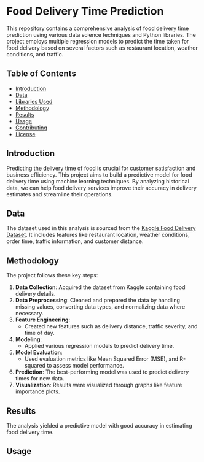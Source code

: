 # Food Delivery Time Prediction

This repository contains a comprehensive analysis of food delivery time prediction using various data science techniques and Python libraries. The project employs multiple regression models to predict the time taken for food delivery based on several factors such as restaurant location, weather conditions, and traffic.

## Table of Contents
- [Introduction](#introduction)
- [Data](#data)
- [Libraries Used](#libraries-used)
- [Methodology](#methodology)
- [Results](#results)
- [Usage](#usage)
- [Contributing](#contributing)
- [License](#license)

## Introduction
Predicting the delivery time of food is crucial for customer satisfaction and business efficiency. This project aims to build a predictive model for food delivery time using machine learning techniques. By analyzing historical data, we can help food delivery services improve their accuracy in delivery estimates and streamline their operations.

## Data
The dataset used in this analysis is sourced from the [Kaggle Food Delivery Dataset](https://www.kaggle.com/datasets/gauravmalik26/food-delivery-dataset). It includes features like restaurant location, weather conditions, order time, traffic information, and customer distance.


## Methodology
The project follows these key steps:

1. **Data Collection**: Acquired the dataset from Kaggle containing food delivery details.
2. **Data Preprocessing**: Cleaned and prepared the data by handling missing values, converting data types, and normalizing data where necessary.
3. **Feature Engineering**:
    - Created new features such as delivery distance, traffic severity, and time of day.
4. **Modeling**:
    - Applied various regression models to predict delivery time.
5. **Model Evaluation**:
    - Used evaluation metrics like Mean Squared Error (MSE), and R-squared to assess model performance.
6. **Prediction**: The best-performing model was used to predict delivery times for new data.
7. **Visualization**: Results were visualized through graphs like feature importance plots.

## Results
The analysis yielded a predictive model with good accuracy in estimating food delivery time. 

## Usage



